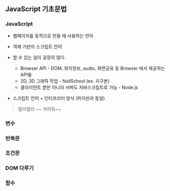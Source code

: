 ## JavaScript 기초문법
### JavaScript
* 웹페이지를 동적으로 만들 때 사용하는 언어
* 객체 기반의 스크립트 언어
* 할 수 있는 일이 굉장히 많다.
  * Browser API - DOM, 위치정보, audio, 화면공유 등 Browser 에서 제공하는 API들
  * 2D, 3D 그래픽 작업 - NullSchool (ex. 지구본)
  * 클라이언트 뿐만 아니라 서버도 자바스크립트로 가능 - Node.js
  
 * 스크립트 언어 + 인터프리터 방식 (파이썬과 동일)
 > 멀라멀라 ~~ 어려워~~
 
 
### 변수
### 반복문
### 조건문
### DOM 다루기
### 함수
